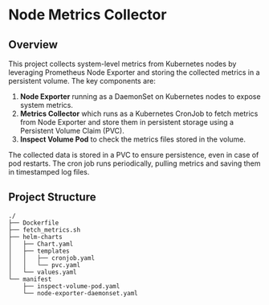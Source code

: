 # Node Metrics Collector

## Overview

This project collects system-level metrics from Kubernetes nodes by leveraging Prometheus Node Exporter and storing the collected metrics in a persistent volume. The key components are:

1. **Node Exporter** running as a DaemonSet on Kubernetes nodes to expose system metrics.
2. **Metrics Collector** which runs as a Kubernetes CronJob to fetch metrics from Node Exporter and store them in persistent storage using a Persistent Volume Claim (PVC).
3. **Inspect Volume Pod** to check the metrics files stored in the volume.
   
The collected data is stored in a PVC to ensure persistence, even in case of pod restarts. The cron job runs periodically, pulling metrics and saving them in timestamped log files.

## Project Structure

```plaintext
./
├── Dockerfile
├── fetch_metrics.sh
├── helm-charts
│   ├── Chart.yaml
│   ├── templates
│   │   ├── cronjob.yaml
│   │   └── pvc.yaml
│   └── values.yaml
└── manifest
    ├── inspect-volume-pod.yaml
    └── node-exporter-daemonset.yaml

